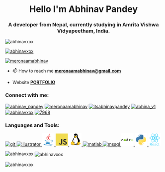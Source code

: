 <h1 align="center">Hello I'm Abhinav Pandey</h1>
<h3 align="center">A developer from Nepal, currently studying in Amrita Vishwa Vidyapeetham, India.</h3>

<p align="left"> <img src="https://komarev.com/ghpvc/?username=abhinavxox&label=Profile%20views&color=0e75b6&style=flat" alt="abhinavxox" /> </p>

<p align="left"> <a href="https://github.com/ryo-ma/github-profile-trophy"><img src="https://github-profile-trophy.vercel.app/?username=abhinavxox" alt="abhinavxox" /></a> </p>

<p align="left"> <a href="https://twitter.com/meronaamabhinav" target="blank"><img src="https://img.shields.io/twitter/follow/meronaamabhinav?logo=twitter&style=for-the-badge" alt="meronaamabhinav" /></a> </p>

- 📫 How to reach me **meronaamabhinav@gmail.com**

- Website **[PORTFOLIO](https://abhinavxox.github.io/)**

<h3 align="left">Connect with me:</h3>
<p align="left">
<a href="https://dev.to/abhinav_pandey" target="blank"><img align="center" src="https://raw.githubusercontent.com/rahuldkjain/github-profile-readme-generator/master/src/images/icons/Social/devto.svg" alt="abhinav_pandey" height="30" width="40" /></a>
<a href="https://twitter.com/meronaamabhinav" target="blank"><img align="center" src="https://raw.githubusercontent.com/rahuldkjain/github-profile-readme-generator/master/src/images/icons/Social/twitter.svg" alt="meronaamabhinav" height="30" width="40" /></a>
<a href="https://linkedin.com/in/itsabhinavpandey" target="blank"><img align="center" src="https://raw.githubusercontent.com/rahuldkjain/github-profile-readme-generator/master/src/images/icons/Social/linked-in-alt.svg" alt="itsabhinavpandey" height="30" width="40" /></a>
<a href="https://instagram.com/abhina_v1" target="blank"><img align="center" src="https://raw.githubusercontent.com/rahuldkjain/github-profile-readme-generator/master/src/images/icons/Social/instagram.svg" alt="abhina_v1" height="30" width="40" /></a>
<a href="https://www.leetcode.com/abhinavxox" target="blank"><img align="center" src="https://raw.githubusercontent.com/rahuldkjain/github-profile-readme-generator/master/src/images/icons/Social/leet-code.svg" alt="abhinavxox" height="30" width="40" /></a>
<a href="https://discord.gg/7968" target="blank"><img align="center" src="https://raw.githubusercontent.com/rahuldkjain/github-profile-readme-generator/master/src/images/icons/Social/discord.svg" alt="7968" height="30" width="40" /></a>
</p>

<h3 align="left">Languages and Tools:</h3>
<p align="left"> <a href="https://git-scm.com/" target="_blank" rel="noreferrer"> <img src="https://www.vectorlogo.zone/logos/git-scm/git-scm-icon.svg" alt="git" width="40" height="40"/> </a> <a href="https://www.adobe.com/in/products/illustrator.html" target="_blank" rel="noreferrer"> <img src="https://www.vectorlogo.zone/logos/adobe_illustrator/adobe_illustrator-icon.svg" alt="illustrator" width="40" height="40"/> </a> <a href="https://www.java.com" target="_blank" rel="noreferrer"> <img src="https://raw.githubusercontent.com/devicons/devicon/master/icons/java/java-original.svg" alt="java" width="40" height="40"/> </a> <a href="https://developer.mozilla.org/en-US/docs/Web/JavaScript" target="_blank" rel="noreferrer"> <img src="https://raw.githubusercontent.com/devicons/devicon/master/icons/javascript/javascript-original.svg" alt="javascript" width="40" height="40"/> </a> <a href="https://www.linux.org/" target="_blank" rel="noreferrer"> <img src="https://raw.githubusercontent.com/devicons/devicon/master/icons/linux/linux-original.svg" alt="linux" width="40" height="40"/> </a> <a href="https://www.mathworks.com/" target="_blank" rel="noreferrer"> <img src="https://upload.wikimedia.org/wikipedia/commons/2/21/Matlab_Logo.png" alt="matlab" width="40" height="40"/> </a> <a href="https://www.microsoft.com/en-us/sql-server" target="_blank" rel="noreferrer"> <img src="https://www.svgrepo.com/show/303229/microsoft-sql-server-logo.svg" alt="mssql" width="40" height="40"/> </a> <a href="https://nodejs.org" target="_blank" rel="noreferrer"> <img src="https://raw.githubusercontent.com/devicons/devicon/master/icons/nodejs/nodejs-original-wordmark.svg" alt="nodejs" width="40" height="40"/> </a> <a href="https://www.python.org" target="_blank" rel="noreferrer"> <img src="https://raw.githubusercontent.com/devicons/devicon/master/icons/python/python-original.svg" alt="python" width="40" height="40"/> </a> <a href="https://reactjs.org/" target="_blank" rel="noreferrer"> <img src="https://raw.githubusercontent.com/devicons/devicon/master/icons/react/react-original-wordmark.svg" alt="react" width="40" height="40"/> </a> </p>

<p><img align="left" src="https://github-readme-stats.vercel.app/api/top-langs?username=abhinavxox&show_icons=true&locale=en&layout=compact" alt="abhinavxox" /></p>

<p>&nbsp;<img align="center" src="https://github-readme-stats.vercel.app/api?username=abhinavxox&show_icons=true&locale=en" alt="abhinavxox" /></p>

<p><img align="center" src="https://github-readme-streak-stats.herokuapp.com/?user=abhinavxox&" alt="abhinavxox" /></p>

